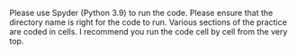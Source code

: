 Please use Spyder (Python 3.9) to run the code. 
Please ensure that the directory  name is right for the code to run.
Various sections of the practice are coded in cells. I recommend you run the code cell by cell from the very top.
